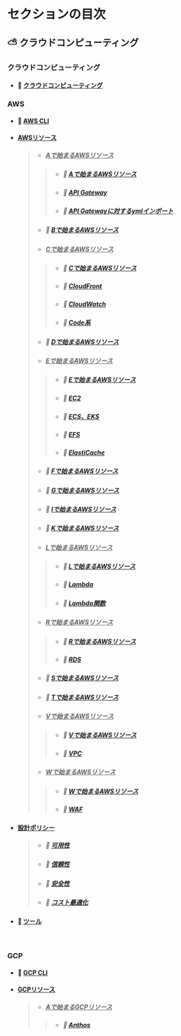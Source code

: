 # セクションの目次

## ⛅ クラウドコンピューティング

### クラウドコンピューティング

* #### 📖 [︎クラウドコンピューティング](https://hiroki-it.github.io/tech-notebook-mkdocs/cloud_computing/cloud_computing.html)

### AWS

* #### 📖 [︎AWS CLI](https://hiroki-it.github.io/tech-notebook-mkdocs/cloud_computing/cloud_computing_aws_cli.html)
* #### <u>AWSリソース</u>
  > * ##### <u>︎Aで始まるAWSリソース</u>
  > > * ##### 📖 [︎Aで始まるAWSリソース](https://hiroki-it.github.io/tech-notebook-mkdocs/cloud_computing/cloud_computing_aws_resource_a.html)
  > > * ##### 📖 [︎API Gateway](https://hiroki-it.github.io/tech-notebook-mkdocs/cloud_computing/cloud_computing_aws_resource_a_api_gateway.html)
  > > * ##### 📖 [︎API Gatewayに対するymlインポート](https://hiroki-it.github.io/tech-notebook-mkdocs/cloud_computing/cloud_computing_aws_resource_a_api_gateway_import.html)
  > * ##### 📖 [Bで始まるAWSリソース](https://hiroki-it.github.io/tech-notebook-mkdocs/cloud_computing/cloud_computing_aws_resource_b.html)
  > * ##### <u>︎Cで始まるAWSリソース</u>
  > > * ##### 📖 [︎Cで始まるAWSリソース](https://hiroki-it.github.io/tech-notebook-mkdocs/cloud_computing/cloud_computing_aws_resource_c.html)
  > > * ##### 📖 [CloudFront](https://hiroki-it.github.io/tech-notebook-mkdocs/cloud_computing/cloud_computing_aws_resource_c_cloudfront.html)
  > > * ##### 📖 [CloudWatch](https://hiroki-it.github.io/tech-notebook-mkdocs/cloud_computing/cloud_computing_aws_resource_c_cloudwatch.html)
  > > * ##### 📖 [Code系](https://hiroki-it.github.io/tech-notebook-mkdocs/cloud_computing/cloud_computing_aws_resource_c_code.html)
  > * ##### 📖 [Dで始まるAWSリソース︎](https://hiroki-it.github.io/tech-notebook-mkdocs/cloud_computing/cloud_computing_aws_resource_d.html)
  > * ##### <u>︎Eで始まるAWSリソース</u>
  > > * ##### 📖 [︎Eで始まるAWSリソース](https://hiroki-it.github.io/tech-notebook-mkdocs/cloud_computing/cloud_computing_aws_resource_e.html)
  > > * ##### 📖 [︎EC2](https://hiroki-it.github.io/tech-notebook-mkdocs/cloud_computing/cloud_computing_aws_resource_e_ec2.html)
  > > * ##### 📖 [︎ECS、EKS](https://hiroki-it.github.io/tech-notebook-mkdocs/cloud_computing/cloud_computing_aws_resource_e_ecs_eks.html)
  > > * ##### 📖 [︎EFS](https://hiroki-it.github.io/tech-notebook-mkdocs/cloud_computing/cloud_computing_aws_resource_e_efs.html)
  > > * ##### 📖 [︎ElastiCache](https://hiroki-it.github.io/tech-notebook-mkdocs/cloud_computing/cloud_computing_aws_resource_e_elasticache.html)
  > * ##### 📖 [︎Fで始まるAWSリソース](https://hiroki-it.github.io/tech-notebook-mkdocs/cloud_computing/cloud_computing_aws_resource_f.html)
  > * ##### 📖 [︎Gで始まるAWSリソース](https://hiroki-it.github.io/tech-notebook-mkdocs/cloud_computing/cloud_computing_aws_resource_g.html)
  > * ##### 📖 [︎Iで始まるAWSリソース](https://hiroki-it.github.io/tech-notebook-mkdocs/cloud_computing/cloud_computing_aws_resource_i.html)
  > * ##### 📖 [︎Kで始まるAWSリソース](https://hiroki-it.github.io/tech-notebook-mkdocs/cloud_computing/cloud_computing_aws_resource_k.html)
  > * ##### <u>︎Lで始まるAWSリソース</u>
  > > * ##### 📖 [︎Lで始まるAWSリソース](https://hiroki-it.github.io/tech-notebook-mkdocs/cloud_computing/cloud_computing_aws_resource_l.html)
  > > * ##### 📖 [︎Lambda](https://hiroki-it.github.io/tech-notebook-mkdocs/cloud_computing/cloud_computing_aws_resource_l_lambda.html)
  > > * ##### 📖 [︎Lambda関数](https://hiroki-it.github.io/tech-notebook-mkdocs/cloud_computing/cloud_computing_aws_resource_l_lambda_function.html)
  > * ##### <u>︎Rで始まるAWSリソース</u>
  > > * ##### 📖 [︎Rで始まるAWSリソース](https://hiroki-it.github.io/tech-notebook-mkdocs/cloud_computing/cloud_computing_aws_resource_r.html)
  > > * ##### 📖 [RDS](https://hiroki-it.github.io/tech-notebook-mkdocs/cloud_computing/cloud_computing_aws_resource_r_rds.html)
  > * ##### 📖 [︎Sで始まるAWSリソース](https://hiroki-it.github.io/tech-notebook-mkdocs/cloud_computing/cloud_computing_aws_resource_s.html)
  > * ##### 📖 [︎Tで始まるAWSリソース](https://hiroki-it.github.io/tech-notebook-mkdocs/cloud_computing/cloud_computing_aws_resource_t.html)
  > * ##### <u>︎Vで始まるAWSリソース</u>
  > > * ##### 📖 [︎Vで始まるAWSリソース](https://hiroki-it.github.io/tech-notebook-mkdocs/cloud_computing/cloud_computing_aws_resource_v.html)
  > > * ##### 📖 [VPC](https://hiroki-it.github.io/tech-notebook-mkdocs/cloud_computing/cloud_computing_aws_resource_v_vpc.html)
  > * ##### <u>︎Wで始まるAWSリソース</u>
  > > * ##### 📖 [︎Wで始まるAWSリソース](https://hiroki-it.github.io/tech-notebook-mkdocs/cloud_computing/cloud_computing_aws_resource_w.html)
  > > * ##### 📖 [WAF](https://hiroki-it.github.io/tech-notebook-mkdocs/cloud_computing/cloud_computing_aws_resource_w_waf.html)
* #### <u>設計ポリシー</u>
  > * ##### 📖 [︎可用性](https://hiroki-it.github.io/tech-notebook-mkdocs/cloud_computing/cloud_computing_aws_policy_availability.html)
  > * ##### 📖 [︎信頼性](https://hiroki-it.github.io/tech-notebook-mkdocs/cloud_computing/cloud_computing_aws_policy_reliability.html)
  > * ##### 📖 [︎安全性](https://hiroki-it.github.io/tech-notebook-mkdocs/cloud_computing/cloud_computing_aws_policy_security.html)
  > * ##### 📖 [︎コスト最適化](https://hiroki-it.github.io/tech-notebook-mkdocs/cloud_computing/cloud_computing_aws_policy_cost_optimization.html)
* #### 📖 [︎ツール](https://hiroki-it.github.io/tech-notebook-mkdocs/cloud_computing/cloud_computing_aws_tools.html)

<br>

### GCP

* #### 📖 [︎GCP CLI](https://hiroki-it.github.io/tech-notebook-mkdocs/cloud_computing/cloud_computing_gcp_cli.html)
* #### <u>GCPリソース</u>
  > * ##### <u>︎Aで始まるGCPリソース</u>
  > > * ##### 📖 [︎Anthos](https://hiroki-it.github.io/tech-notebook-mkdocs/cloud_computing/cloud_computing_gcp_resource_a_anthos.html)

<br>
